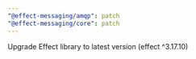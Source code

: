 ```yaml
---
"@effect-messaging/amqp": patch
"@effect-messaging/core": patch
---
```


Upgrade Effect library to latest version (effect ^3.17.10)
